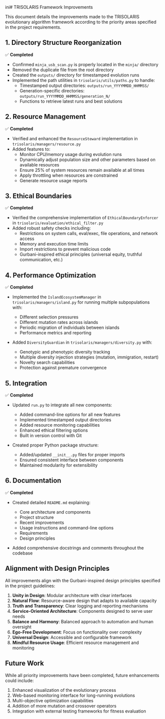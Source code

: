  ini# TRISOLARIS Framework Improvements

This document details the improvements made to the TRISOLARIS evolutionary algorithm framework according to the priority areas specified in the project requirements.

## 1. Directory Structure Reorganization

✅ **Completed**

- Confirmed `minja_usb_scan.py` is properly located in the `minja/` directory
- Removed the duplicate file from the root directory
- Created the `outputs/` directory for timestamped evolution runs
- Implemented the path utilities in `trisolaris/utils/paths.py` to handle:
  - Timestamped output directories: `outputs/run_YYYYMMDD_HHMMSS/`
  - Generation-specific directories: `outputs/run_YYYYMMDD_HHMMSS/generation_N/`
  - Functions to retrieve latest runs and best solutions

## 2. Resource Management

✅ **Completed**

- Verified and enhanced the `ResourceSteward` implementation in `trisolaris/managers/resource.py`
- Added features to:
  - Monitor CPU/memory usage during evolution runs
  - Dynamically adjust population size and other parameters based on available resources
  - Ensure 25% of system resources remain available at all times
  - Apply throttling when resources are constrained
  - Generate resource usage reports

## 3. Ethical Boundaries

✅ **Completed**

- Verified the comprehensive implementation of `EthicalBoundaryEnforcer` in `trisolaris/evaluation/ethical_filter.py`
- Added robust safety checks including:
  - Restrictions on system calls, eval/exec, file operations, and network access
  - Memory and execution time limits
  - Import restrictions to prevent malicious code
  - Gurbani-inspired ethical principles (universal equity, truthful communication, etc.)

## 4. Performance Optimization

✅ **Completed**

- Implemented the `IslandEcosystemManager` in `trisolaris/managers/island.py` for running multiple subpopulations with:
  - Different selection pressures
  - Different mutation rates across islands
  - Periodic migration of individuals between islands
  - Performance metrics and reporting

- Added `DiversityGuardian` in `trisolaris/managers/diversity.py` with:
  - Genotypic and phenotypic diversity tracking
  - Multiple diversity injection strategies (mutation, immigration, restart)
  - Novelty search capabilities
  - Protection against premature convergence

## 5. Integration

✅ **Completed**

- Updated `run.py` to integrate all new components:
  - Added command-line options for all new features
  - Implemented timestamped output directories
  - Added resource monitoring capabilities
  - Enhanced ethical filtering options
  - Built in version control with Git

- Created proper Python package structure:
  - Added/updated `__init__.py` files for proper imports
  - Ensured consistent interface between components
  - Maintained modularity for extensibility

## 6. Documentation

✅ **Completed**

- Created detailed `README.md` explaining:
  - Core architecture and components
  - Project structure
  - Recent improvements
  - Usage instructions and command-line options
  - Requirements
  - Design principles

- Added comprehensive docstrings and comments throughout the codebase

## Alignment with Design Principles

All improvements align with the Gurbani-inspired design principles specified in the project guidelines:

1. **Unity in Design**: Modular architecture with clear interfaces
2. **Natural Flow**: Resource-aware design that adapts to available capacity
3. **Truth and Transparency**: Clear logging and reporting mechanisms
4. **Service-Oriented Architecture**: Components designed to serve user needs
5. **Balance and Harmony**: Balanced approach to automation and human oversight
6. **Ego-Free Development**: Focus on functionality over complexity
7. **Universal Design**: Accessible and configurable framework
8. **Mindful Resource Usage**: Efficient resource management and monitoring

## Future Work

While all priority improvements have been completed, future enhancements could include:

1. Enhanced visualization of the evolutionary process
2. Web-based monitoring interface for long-running evolutions
3. Multi-objective optimization capabilities
4. Addition of more mutation and crossover operators
5. Integration with external testing frameworks for fitness evaluation
